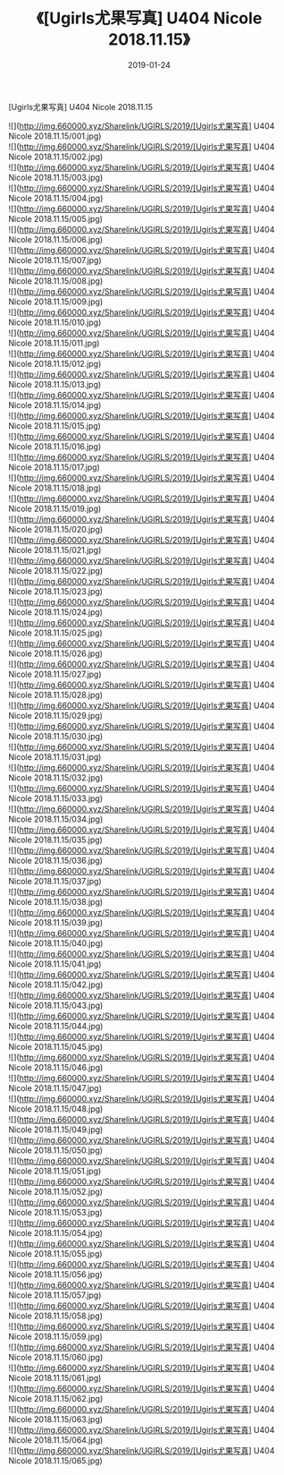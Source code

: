 ﻿---
layout: post
title:  《[Ugirls尤果写真] U404 Nicole 2018.11.15》
date:   2019-01-24
img: http://img.660000.xyz/Sharelink/UGIRLS/2019/[Ugirls尤果写真] U404 Nicole 2018.11.15/000.jpg
categories: [美女, 清纯, 唯美]
---

[Ugirls尤果写真] U404 Nicole 2018.11.15

 ![](http://img.660000.xyz/Sharelink/UGIRLS/2019/[Ugirls尤果写真] U404 Nicole 2018.11.15/001.jpg) <br>![](http://img.660000.xyz/Sharelink/UGIRLS/2019/[Ugirls尤果写真] U404 Nicole 2018.11.15/002.jpg) <br>![](http://img.660000.xyz/Sharelink/UGIRLS/2019/[Ugirls尤果写真] U404 Nicole 2018.11.15/003.jpg) <br>![](http://img.660000.xyz/Sharelink/UGIRLS/2019/[Ugirls尤果写真] U404 Nicole 2018.11.15/004.jpg) <br>![](http://img.660000.xyz/Sharelink/UGIRLS/2019/[Ugirls尤果写真] U404 Nicole 2018.11.15/005.jpg) <br>![](http://img.660000.xyz/Sharelink/UGIRLS/2019/[Ugirls尤果写真] U404 Nicole 2018.11.15/006.jpg) <br>![](http://img.660000.xyz/Sharelink/UGIRLS/2019/[Ugirls尤果写真] U404 Nicole 2018.11.15/007.jpg) <br>![](http://img.660000.xyz/Sharelink/UGIRLS/2019/[Ugirls尤果写真] U404 Nicole 2018.11.15/008.jpg) <br>![](http://img.660000.xyz/Sharelink/UGIRLS/2019/[Ugirls尤果写真] U404 Nicole 2018.11.15/009.jpg) <br>![](http://img.660000.xyz/Sharelink/UGIRLS/2019/[Ugirls尤果写真] U404 Nicole 2018.11.15/010.jpg) <br>![](http://img.660000.xyz/Sharelink/UGIRLS/2019/[Ugirls尤果写真] U404 Nicole 2018.11.15/011.jpg) <br>![](http://img.660000.xyz/Sharelink/UGIRLS/2019/[Ugirls尤果写真] U404 Nicole 2018.11.15/012.jpg) <br>![](http://img.660000.xyz/Sharelink/UGIRLS/2019/[Ugirls尤果写真] U404 Nicole 2018.11.15/013.jpg) <br>![](http://img.660000.xyz/Sharelink/UGIRLS/2019/[Ugirls尤果写真] U404 Nicole 2018.11.15/014.jpg) <br>![](http://img.660000.xyz/Sharelink/UGIRLS/2019/[Ugirls尤果写真] U404 Nicole 2018.11.15/015.jpg) <br>![](http://img.660000.xyz/Sharelink/UGIRLS/2019/[Ugirls尤果写真] U404 Nicole 2018.11.15/016.jpg) <br>![](http://img.660000.xyz/Sharelink/UGIRLS/2019/[Ugirls尤果写真] U404 Nicole 2018.11.15/017.jpg) <br>![](http://img.660000.xyz/Sharelink/UGIRLS/2019/[Ugirls尤果写真] U404 Nicole 2018.11.15/018.jpg) <br>![](http://img.660000.xyz/Sharelink/UGIRLS/2019/[Ugirls尤果写真] U404 Nicole 2018.11.15/019.jpg) <br>![](http://img.660000.xyz/Sharelink/UGIRLS/2019/[Ugirls尤果写真] U404 Nicole 2018.11.15/020.jpg) <br>![](http://img.660000.xyz/Sharelink/UGIRLS/2019/[Ugirls尤果写真] U404 Nicole 2018.11.15/021.jpg) <br>![](http://img.660000.xyz/Sharelink/UGIRLS/2019/[Ugirls尤果写真] U404 Nicole 2018.11.15/022.jpg) <br>![](http://img.660000.xyz/Sharelink/UGIRLS/2019/[Ugirls尤果写真] U404 Nicole 2018.11.15/023.jpg) <br>![](http://img.660000.xyz/Sharelink/UGIRLS/2019/[Ugirls尤果写真] U404 Nicole 2018.11.15/024.jpg) <br>![](http://img.660000.xyz/Sharelink/UGIRLS/2019/[Ugirls尤果写真] U404 Nicole 2018.11.15/025.jpg) <br>![](http://img.660000.xyz/Sharelink/UGIRLS/2019/[Ugirls尤果写真] U404 Nicole 2018.11.15/026.jpg) <br>![](http://img.660000.xyz/Sharelink/UGIRLS/2019/[Ugirls尤果写真] U404 Nicole 2018.11.15/027.jpg) <br>![](http://img.660000.xyz/Sharelink/UGIRLS/2019/[Ugirls尤果写真] U404 Nicole 2018.11.15/028.jpg) <br>![](http://img.660000.xyz/Sharelink/UGIRLS/2019/[Ugirls尤果写真] U404 Nicole 2018.11.15/029.jpg) <br>![](http://img.660000.xyz/Sharelink/UGIRLS/2019/[Ugirls尤果写真] U404 Nicole 2018.11.15/030.jpg) <br>![](http://img.660000.xyz/Sharelink/UGIRLS/2019/[Ugirls尤果写真] U404 Nicole 2018.11.15/031.jpg) <br>![](http://img.660000.xyz/Sharelink/UGIRLS/2019/[Ugirls尤果写真] U404 Nicole 2018.11.15/032.jpg) <br>![](http://img.660000.xyz/Sharelink/UGIRLS/2019/[Ugirls尤果写真] U404 Nicole 2018.11.15/033.jpg) <br>![](http://img.660000.xyz/Sharelink/UGIRLS/2019/[Ugirls尤果写真] U404 Nicole 2018.11.15/034.jpg) <br>![](http://img.660000.xyz/Sharelink/UGIRLS/2019/[Ugirls尤果写真] U404 Nicole 2018.11.15/035.jpg) <br>![](http://img.660000.xyz/Sharelink/UGIRLS/2019/[Ugirls尤果写真] U404 Nicole 2018.11.15/036.jpg) <br>![](http://img.660000.xyz/Sharelink/UGIRLS/2019/[Ugirls尤果写真] U404 Nicole 2018.11.15/037.jpg) <br>![](http://img.660000.xyz/Sharelink/UGIRLS/2019/[Ugirls尤果写真] U404 Nicole 2018.11.15/038.jpg) <br>![](http://img.660000.xyz/Sharelink/UGIRLS/2019/[Ugirls尤果写真] U404 Nicole 2018.11.15/039.jpg) <br>![](http://img.660000.xyz/Sharelink/UGIRLS/2019/[Ugirls尤果写真] U404 Nicole 2018.11.15/040.jpg) <br>![](http://img.660000.xyz/Sharelink/UGIRLS/2019/[Ugirls尤果写真] U404 Nicole 2018.11.15/041.jpg) <br>![](http://img.660000.xyz/Sharelink/UGIRLS/2019/[Ugirls尤果写真] U404 Nicole 2018.11.15/042.jpg) <br>![](http://img.660000.xyz/Sharelink/UGIRLS/2019/[Ugirls尤果写真] U404 Nicole 2018.11.15/043.jpg) <br>![](http://img.660000.xyz/Sharelink/UGIRLS/2019/[Ugirls尤果写真] U404 Nicole 2018.11.15/044.jpg) <br>![](http://img.660000.xyz/Sharelink/UGIRLS/2019/[Ugirls尤果写真] U404 Nicole 2018.11.15/045.jpg) <br>![](http://img.660000.xyz/Sharelink/UGIRLS/2019/[Ugirls尤果写真] U404 Nicole 2018.11.15/046.jpg) <br>![](http://img.660000.xyz/Sharelink/UGIRLS/2019/[Ugirls尤果写真] U404 Nicole 2018.11.15/047.jpg) <br>![](http://img.660000.xyz/Sharelink/UGIRLS/2019/[Ugirls尤果写真] U404 Nicole 2018.11.15/048.jpg) <br>![](http://img.660000.xyz/Sharelink/UGIRLS/2019/[Ugirls尤果写真] U404 Nicole 2018.11.15/049.jpg) <br>![](http://img.660000.xyz/Sharelink/UGIRLS/2019/[Ugirls尤果写真] U404 Nicole 2018.11.15/050.jpg) <br>![](http://img.660000.xyz/Sharelink/UGIRLS/2019/[Ugirls尤果写真] U404 Nicole 2018.11.15/051.jpg) <br>![](http://img.660000.xyz/Sharelink/UGIRLS/2019/[Ugirls尤果写真] U404 Nicole 2018.11.15/052.jpg) <br>![](http://img.660000.xyz/Sharelink/UGIRLS/2019/[Ugirls尤果写真] U404 Nicole 2018.11.15/053.jpg) <br>![](http://img.660000.xyz/Sharelink/UGIRLS/2019/[Ugirls尤果写真] U404 Nicole 2018.11.15/054.jpg) <br>![](http://img.660000.xyz/Sharelink/UGIRLS/2019/[Ugirls尤果写真] U404 Nicole 2018.11.15/055.jpg) <br>![](http://img.660000.xyz/Sharelink/UGIRLS/2019/[Ugirls尤果写真] U404 Nicole 2018.11.15/056.jpg) <br>![](http://img.660000.xyz/Sharelink/UGIRLS/2019/[Ugirls尤果写真] U404 Nicole 2018.11.15/057.jpg) <br>![](http://img.660000.xyz/Sharelink/UGIRLS/2019/[Ugirls尤果写真] U404 Nicole 2018.11.15/058.jpg) <br>![](http://img.660000.xyz/Sharelink/UGIRLS/2019/[Ugirls尤果写真] U404 Nicole 2018.11.15/059.jpg) <br>![](http://img.660000.xyz/Sharelink/UGIRLS/2019/[Ugirls尤果写真] U404 Nicole 2018.11.15/060.jpg) <br>![](http://img.660000.xyz/Sharelink/UGIRLS/2019/[Ugirls尤果写真] U404 Nicole 2018.11.15/061.jpg) <br>![](http://img.660000.xyz/Sharelink/UGIRLS/2019/[Ugirls尤果写真] U404 Nicole 2018.11.15/062.jpg) <br>![](http://img.660000.xyz/Sharelink/UGIRLS/2019/[Ugirls尤果写真] U404 Nicole 2018.11.15/063.jpg) <br>![](http://img.660000.xyz/Sharelink/UGIRLS/2019/[Ugirls尤果写真] U404 Nicole 2018.11.15/064.jpg) <br>![](http://img.660000.xyz/Sharelink/UGIRLS/2019/[Ugirls尤果写真] U404 Nicole 2018.11.15/065.jpg) <br>